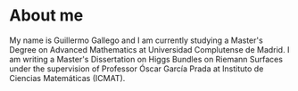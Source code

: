 # About me

My name is Guillermo Gallego and I am currently studying a Master's Degree on Advanced Mathematics at Universidad Complutense de Madrid.
I am writing a Master's Dissertation on Higgs Bundles on Riemann Surfaces under the supervision of Professor Óscar García Prada at 
Instituto de Ciencias Matemáticas (ICMAT).
